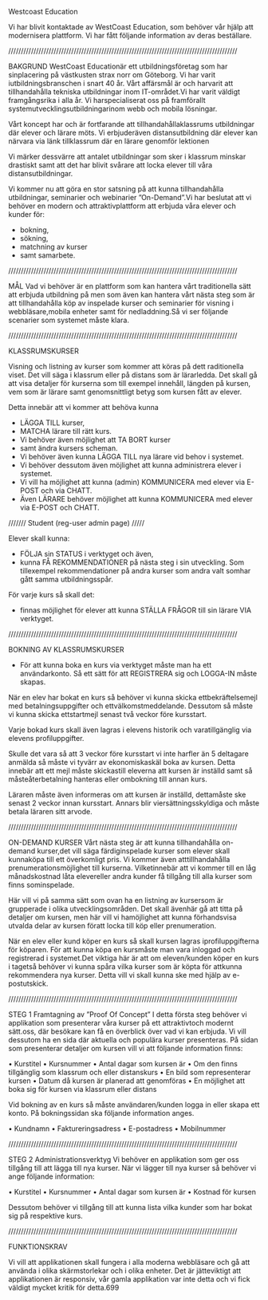 Westcoast Education

Vi har blivit kontaktade av WestCoast Education, som behöver vår hjälp att modernisera plattform. Vi har fått följande information av deras beställare.

///////////////////////////////////////////////////////////////////////////////////////////

BAKGRUND
WestCoast Educationär ett utbildningsföretag som har sinplacering på västkusten strax norr om Göteborg. Vi har varit iutbildningsbranschen i snart 40 år. Vårt affärsmål är och harvarit att tillhandahålla tekniska utbildningar inom IT-området.Vi har varit väldigt framgångsrika i alla år. Vi harspecialiserat oss på framförallt systemutvecklingsutbildningarinom webb och mobila lösningar.

Vårt koncept har och är fortfarande att tillhandahållaklassrums utbildningar där elever och lärare möts. Vi erbjuderäven distansutbildning där elever kan närvara via länk tillklassrum där en lärare genomför lektionen

Vi märker dessvärre att antalet utbildningar som sker i klassrum minskar drastiskt samt att det har blivit svårare att locka elever till våra distansutbildningar.

Vi kommer nu att göra en stor satsning på att kunna tillhandahålla utbildningar, seminarier och webinarier ”On-Demand”.Vi har beslutat att vi behöver en modern och attraktivplattform att erbjuda våra elever och kunder för:

- bokning,
- sökning,
- matchning av kurser
- samt samarbete.

///////////////////////////////////////////////////////////////////////////////////////////

MÅL
Vad vi behöver är en plattform som kan hantera vårt traditionella sätt att erbjuda utbildning på men som även kan hantera vårt nästa steg som är att tillhandahålla köp av inspelade kurser och seminarier för visning i webbläsare,mobila enheter samt för nedladdning.Så vi ser följande scenarier som systemet måste klara.

///////////////////////////////////////////////////////////////////////////////////////////

KLASSRUMSKURSER

Visning och listning av kurser som kommer att köras på dett raditionella viset. Det vill säga i klassrum eller på distans som är lärarledda. Det skall gå att visa detaljer för kurserna som till exempel innehåll, längden på kursen, vem som är lärare samt genomsnittligt betyg som kursen fått av elever.

Detta innebär att vi kommer att behöva kunna

- LÄGGA TILL kurser,
- MATCHA lärare till rätt kurs.
- Vi behöver även möjlighet att TA BORT kurser
- samt ändra kursers scheman.
- Vi behöver även kunna LÄGGA TILL nya lärare vid behov i systemet.
- Vi behöver dessutom även möjlighet att kunna administrera elever i systemet.
- Vi vill ha möjlighet att kunna (admin) KOMMUNICERA med elever via E-POST och via CHATT.
- Även LÄRARE behöver möjlighet att kunna KOMMUNICERA med elever via E-POST och CHATT.

/////// Student (reg-user admin page) /////

Elever skall kunna:

- FÖLJA sin STATUS i verktyget och även,
- kunna FÅ REKOMMENDATIONER på nästa steg i sin utveckling. Som tillexempel rekommendationer på andra kurser som andra valt somhar gått samma utbildningsspår.

För varje kurs så skall det:

- finnas möjlighet för elever att kunna STÄLLA FRÅGOR till sin lärare VIA verktyget.

///////////////////////////////////////////////////////////////////////////////////////////

BOKNING AV KLASSRUMSKURSER

- För att kunna boka en kurs via verktyget måste man ha ett användarkonto. Så ett sätt för att REGISTRERA sig och LOGGA-IN måste skapas.

När en elev har bokat en kurs så behöver vi kunna skicka ettbekräftelsemejl med betalningsuppgifter och ettvälkomstmeddelande. Dessutom så måste vi kunna skicka ettstartmejl senast två veckor före kursstart.

Varje bokad kurs skall även lagras i elevens historik och varatillgänglig via elevens profiluppgifter.

Skulle det vara så att 3 veckor före kursstart vi inte harfler än 5 deltagare anmälda så måste vi tyvärr av ekonomiskaskäl boka av kursen. Detta innebär att ett mejl måste skickastill eleverna att kursen är inställd samt så måsteåterbetalning hanteras eller ombokning till annan kurs.

Läraren måste även informeras om att kursen är inställd, dettamåste ske senast 2 veckor innan kursstart. Annars blir viersättningsskyldiga och måste betala läraren sitt arvode.

///////////////////////////////////////////////////////////////////////////////////////////

ON-DEMAND KURSER
Vårt nästa steg är att kunna tillhandahålla on-demand kurser,det vill säga färdiginspelade kurser som elever skall kunnaköpa till ett överkomligt pris. Vi kommer även atttillhandahålla prenumerationsmöjlighet till kurserna. Vilketinnebär att vi kommer till en låg månadskostnad låta elevereller andra kunder få tillgång till alla kurser som finns sominspelade.

Här vill vi på samma sätt som ovan ha en listning av kursersom är grupperade i olika utvecklingsområden. Det skall ävenhär gå att titta på detaljer om kursen, men här vill vi hamöjlighet att kunna förhandsvisa utvalda delar av kursen föratt locka till köp eller prenumeration.

När en elev eller kund köper en kurs så skall kursen lagras iprofiluppgifterna för köparen. För att kunna köpa en kursmåste man vara inloggad och registrerad i systemet.Det viktiga här är att om eleven/kunden köper en kurs i tagetså behöver vi kunna spåra vilka kurser som är köpta för attkunna rekommendera nya kurser. Detta vill vi skall kunna ske med hjälp av e-postutskick.

///////////////////////////////////////////////////////////////////////////////////////////

STEG 1
Framtagning av ”Proof Of Concept”
I detta första steg behöver vi applikation som presenterar våra kurser på ett attraktivtoch modernt sätt.oss, där besökare kan få en överblick över vad vi kan erbjuda. Vi vill dessutom ha en sida där aktuella och populära kurser presenteras.
På sidan som presenterar detaljer om kursen vill vi att följande information finns:

• Kurstitel
• Kursnummer
• Antal dagar som kursen är
• Om den finns tillgänglig som klassrum och eller distanskurs
• En bild som representerar kursen
• Datum då kursen är planerad att genomföras
• En möjlighet att boka sig för kursen via klassrum eller distans

Vid bokning av en kurs så måste användaren/kunden logga in eller skapa ett konto. På bokningssidan ska följande information anges.

• Kundnamn
• Faktureringsadress
• E-postadress
• Mobilnummer

///////////////////////////////////////////////////////////////////////////////////////////

STEG 2
Administrationsverktyg
Vi behöver en applikation som ger oss tillgång till att lägga till nya kurser. När vi lägger till nya kurser så behöver vi ange följande information:

• Kurstitel
• Kursnummer
• Antal dagar som kursen är
• Kostnad för kursen

Dessutom behöver vi tillgång till att kunna lista vilka kunder som har bokat sig på respektive kurs.

///////////////////////////////////////////////////////////////////////////////////////////

FUNKTIONSKRAV

Vi vill att applikationen skall fungera i alla moderna webbläsare och gå att använda i olika skärmstorlekar och i olika enheter. Det är jätteviktigt att applikationen är responsiv, vår gamla applikation var inte detta och vi fick väldigt mycket kritik för detta.699
